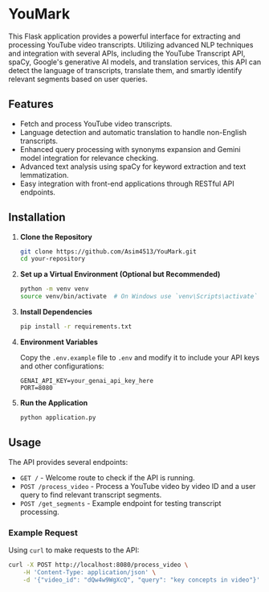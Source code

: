 # YouMark

This Flask application provides a powerful interface for extracting and processing YouTube video transcripts. Utilizing advanced NLP techniques and integration with several APIs, including the YouTube Transcript API, spaCy, Google's generative AI models, and translation services, this API can detect the language of transcripts, translate them, and smartly identify relevant segments based on user queries.

## Features

- Fetch and process YouTube video transcripts.
- Language detection and automatic translation to handle non-English transcripts.
- Enhanced query processing with synonyms expansion and Gemini model integration for relevance checking.
- Advanced text analysis using spaCy for keyword extraction and text lemmatization.
- Easy integration with front-end applications through RESTful API endpoints.

## Installation

1. **Clone the Repository**

    ```bash
    git clone https://github.com/Asim4513/YouMark.git
    cd your-repository
    ```

2. **Set up a Virtual Environment (Optional but Recommended)**

    ```bash
    python -m venv venv
    source venv/bin/activate  # On Windows use `venv\Scripts\activate`
    ```

3. **Install Dependencies**

    ```bash
    pip install -r requirements.txt
    ```

4. **Environment Variables**

    Copy the `.env.example` file to `.env` and modify it to include your API keys and other configurations:

    ```plaintext
    GENAI_API_KEY=your_genai_api_key_here
    PORT=8080
    ```

5. **Run the Application**

    ```bash
    python application.py
    ```

## Usage

The API provides several endpoints:

- `GET /` - Welcome route to check if the API is running.
- `POST /process_video` - Process a YouTube video by video ID and a user query to find relevant transcript segments.
- `POST /get_segments` - Example endpoint for testing transcript processing.

### Example Request

Using `curl` to make requests to the API:

```bash
curl -X POST http://localhost:8080/process_video \
    -H 'Content-Type: application/json' \
    -d '{"video_id": "dQw4w9WgXcQ", "query": "key concepts in video"}'
